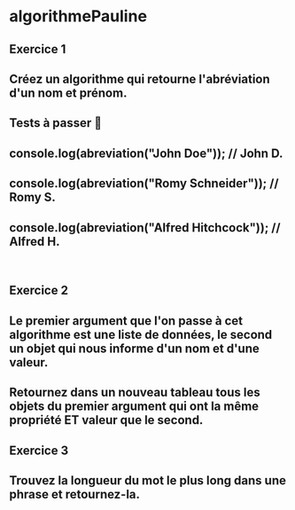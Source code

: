 # algorithmePauline
## Exercice 1
## Créez un algorithme qui retourne l'abréviation d'un nom et prénom.


## Tests à passer 🧪

## console.log(abreviation("John Doe"));           // John D.
## console.log(abreviation("Romy Schneider"));     // Romy S.
## console.log(abreviation("Alfred Hitchcock"));   // Alfred H.
<br>

## Exercice 2
## Le premier argument que l'on passe à cet algorithme est une liste de données, le second un objet qui nous informe d'un nom et d'une valeur.
## Retournez dans un nouveau tableau tous les objets du premier argument qui ont la même propriété ET valeur que le second.

## Exercice 3
## Trouvez la longueur du mot le plus long dans une phrase et retournez-la.